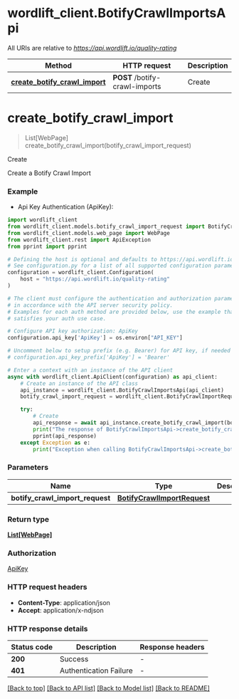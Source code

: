# wordlift_client.BotifyCrawlImportsApi

All URIs are relative to *https://api.wordlift.io/quality-rating*

Method | HTTP request | Description
------------- | ------------- | -------------
[**create_botify_crawl_import**](BotifyCrawlImportsApi.md#create_botify_crawl_import) | **POST** /botify-crawl-imports | Create


# **create_botify_crawl_import**
> List[WebPage] create_botify_crawl_import(botify_crawl_import_request)

Create

Create a Botify Crawl Import

### Example

* Api Key Authentication (ApiKey):

```python
import wordlift_client
from wordlift_client.models.botify_crawl_import_request import BotifyCrawlImportRequest
from wordlift_client.models.web_page import WebPage
from wordlift_client.rest import ApiException
from pprint import pprint

# Defining the host is optional and defaults to https://api.wordlift.io/quality-rating
# See configuration.py for a list of all supported configuration parameters.
configuration = wordlift_client.Configuration(
    host = "https://api.wordlift.io/quality-rating"
)

# The client must configure the authentication and authorization parameters
# in accordance with the API server security policy.
# Examples for each auth method are provided below, use the example that
# satisfies your auth use case.

# Configure API key authorization: ApiKey
configuration.api_key['ApiKey'] = os.environ["API_KEY"]

# Uncomment below to setup prefix (e.g. Bearer) for API key, if needed
# configuration.api_key_prefix['ApiKey'] = 'Bearer'

# Enter a context with an instance of the API client
async with wordlift_client.ApiClient(configuration) as api_client:
    # Create an instance of the API class
    api_instance = wordlift_client.BotifyCrawlImportsApi(api_client)
    botify_crawl_import_request = wordlift_client.BotifyCrawlImportRequest() # BotifyCrawlImportRequest | 

    try:
        # Create
        api_response = await api_instance.create_botify_crawl_import(botify_crawl_import_request)
        print("The response of BotifyCrawlImportsApi->create_botify_crawl_import:\n")
        pprint(api_response)
    except Exception as e:
        print("Exception when calling BotifyCrawlImportsApi->create_botify_crawl_import: %s\n" % e)
```



### Parameters


Name | Type | Description  | Notes
------------- | ------------- | ------------- | -------------
 **botify_crawl_import_request** | [**BotifyCrawlImportRequest**](BotifyCrawlImportRequest.md)|  | 

### Return type

[**List[WebPage]**](WebPage.md)

### Authorization

[ApiKey](../README.md#ApiKey)

### HTTP request headers

 - **Content-Type**: application/json
 - **Accept**: application/x-ndjson

### HTTP response details

| Status code | Description | Response headers |
|-------------|-------------|------------------|
**200** | Success |  -  |
**401** | Authentication Failure |  -  |

[[Back to top]](#) [[Back to API list]](../README.md#documentation-for-api-endpoints) [[Back to Model list]](../README.md#documentation-for-models) [[Back to README]](../README.md)

